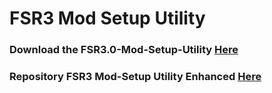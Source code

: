 # FSR3 Mod Setup Utility
### Download the FSR3.0-Mod-Setup-Utility [Here](https://sharemods.com/9hkqpbsstvel/FSR3_v3.2.3.rar.html)<br/>

### Repository FSR3 Mod-Setup Utility Enhanced [Here](https://github.com/P4TOLINO06/FSR3-Mod-Setup-Utility-Enhanced)